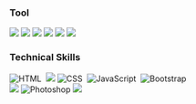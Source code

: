 <!--### My Github
![Top Langs](https://github-readme-stats.vercel.app/api/top-langs/?username=Lee-Ga-Ram&&layout=compact&langs_count=81)-->

### Tool

<img src="https://img.shields.io/badge/VisualStudio-5C2D91?style=flat-square&logo=/VisualStudio&logoColor=white"/></a>
<img src="https://img.shields.io/badge/VisualStudioCode-007ACC?style=flat-square&logo=VisualStudioCode&logoColor=white"/></a>
<img src="https://img.shields.io/badge/EclipseIDE-2C2255?style=flat-square&logo=EclipseIDE&logoColor=white"/></a>
<img src="https://img.shields.io/badge/AndroidStudio-3DDC84?style=flat-square&logo=AndroidStudio&logoColor=white"/></a>
<img src="https://img.shields.io/badge/PyCharm-000000?style=flat-square&logo=PyCharm&logoColor=white"/></a> 
<img src="https://img.shields.io/badge/Atom-66595C?style=flat-square&logo=Atom&logoColor=white"/></a>

### Technical Skills

![HTML](https://img.shields.io/badge/-HTML-05122A?style=flat&logo=HTML5)&nbsp;
<img src="https://img.shields.io/badge/HTML5-E34F26?style=flat-square&logo=HTML5&logoColor=white"/></a>
![CSS](https://img.shields.io/badge/-CSS-05122A?style=flat&logo=CSS3&logoColor=1572B6)&nbsp;
![JavaScript](https://img.shields.io/badge/-JavaScript-05122A?style=flat&logo=javascript)&nbsp; 
![Bootstrap](https://img.shields.io/badge/-Bootstrap-05122A?style=flat&logo=bootstrap&logoColor=563D7C)&nbsp;\
<img src="https://img.shields.io/badge/-Java-007396?style=flat-square&logo=Java&logoColor=white">
![Photoshop](https://img.shields.io/badge/-Photoshop-05122A?style=flat&logo=rstudio)
<img src="https://img.shields.io/badge/-AWS-333664?style=flat-square&logo=amazon-aws&logoColor=white"/>
 
